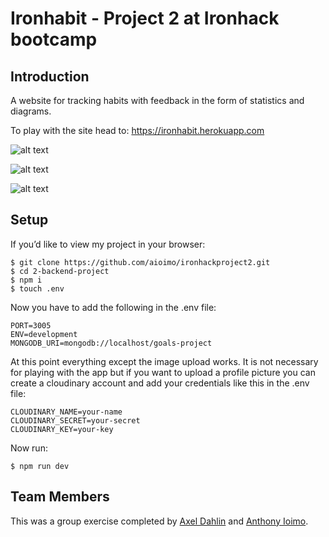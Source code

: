 # Ironhabit - Project 2 at Ironhack bootcamp

## Introduction 

A website for tracking habits with feedback in the form of statistics and diagrams. 

To play with the site head to: https://ironhabit.herokuapp.com

![alt text](https://raw.githubusercontent.com/aioimo/ironhackproject2/master/public/images/Screenshot%20from%202019-01-13%2016-57-24.png "Ironhabit")

![alt text](https://raw.githubusercontent.com/aioimo/ironhackproject2/master/public/images/Screenshot%20from%202019-01-13%2016-59-40.png "Ironhabit")

![alt text](https://raw.githubusercontent.com/aioimo/ironhackproject2/master/public/images/Screenshot%20from%202019-01-13%2016-59-23.png "Ironhabit")

## Setup

If you’d like to view my project in your browser:
```
$ git clone https://github.com/aioimo/ironhackproject2.git
$ cd 2-backend-project
$ npm i
$ touch .env

```

Now you have to add the following in the .env file:

```
PORT=3005
ENV=development
MONGODB_URI=mongodb://localhost/goals-project
```
At this point everything except the image upload works. It is not necessary for playing with the app but if you want to upload a profile picture you can create a cloudinary account and add your credentials like this in the .env file: 

```
CLOUDINARY_NAME=your-name
CLOUDINARY_SECRET=your-secret
CLOUDINARY_KEY=your-key

```

Now run:

``` $ npm run dev ```

## Team Members

This was a group exercise completed by [Axel Dahlin](https://github.com/axeldahlin) and [Anthony Ioimo](https://github.com/aioimo).

